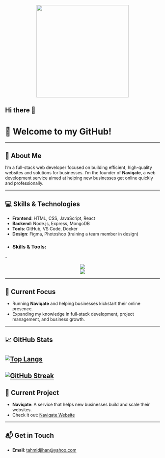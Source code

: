 <div align="center">
    <img height="300" src="./banner.png" />
</div>

## Hi there 👋
# 👋 Welcome to my GitHub!

---

## 🚀 About Me  
I’m a full-stack web developer focused on building efficient, high-quality websites and solutions for businesses. I’m the founder of **Naviqate**, a web development service aimed at helping new businesses get online quickly and professionally.

---

## 💻 Skills & Technologies  
- **Frontend**: HTML, CSS, JavaScript, React  
- **Backend**: Node.js, Express, MongoDB  
- **Tools**: GitHub, VS Code, Docker  
- **Design**: Figma, Photoshop (training a team member in design)
- ### Skills & Tools:
-<div align="center">
    <img src="https://skillicons.dev/icons?i=html,css,bootstrap,tailwind,vscode,git,github,figma,netlify,vercel" />
  <br/>
    <img src="https://skillicons.dev/icons?i=javascript,react,nodejs,express,mongodb,firebase,npm" />

          
</div>

---

## 🌱 Current Focus  
- Running **Naviqate** and helping businesses kickstart their online presence.  
- Expanding my knowledge in full-stack development, project management, and business growth.

---

## 📈 GitHub Stats  
[![Top Langs](https://github-readme-stats.vercel.app/api/top-langs/?username=tahmidjihan&layout=donut-vertical)](https://github.com/anuraghazra/github-readme-stats)
---
[![GitHub Streak](https://nirzak-streak-stats.vercel.app?user=tahmidjihan&theme=dark)](https://git.io/streak-stats)
---


## 💼 Current Project  
- **Naviqate**: A service that helps new businesses build and scale their websites.  
- Check it out: [Naviqate Website](yourwebsite.com)

---

## 📬 Get in Touch  
- **Email**: tahmidjihan@yahoo.com  


